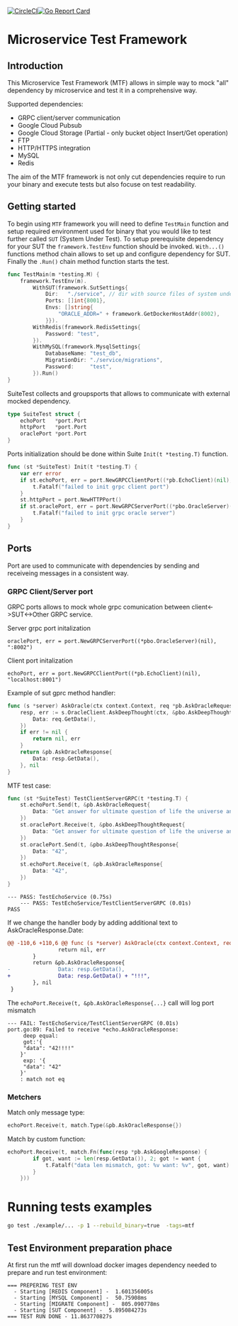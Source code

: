 [![CircleCI](https://circleci.com/gh/smallinsky/mtf.svg?style=svg)](https://circleci.com/gh/smallinsky/mtf)[![Go Report Card](https://goreportcard.com/badge/github.com/smallinsky/mtf)](https://goreportcard.com/report/github.com/smallinsky/mtf)
 # Microservice Test Framework
## Introduction
This Microservice Test Framework (MTF) allows in simple way to mock "all" dependency by microservice and test it in a comprehensive way.    

Supported dependencies:
* GRPC client/server communication
* Google Cloud Pubsub 
* Google Cloud Storage (Partial - only bucket object Insert/Get operation)
* FTP 
* HTTP/HTTPS integration
* MySQL
* Redis

The aim of the MTF framework is not only cut dependencies require to run your binary and execute tests but also focuse on test readability.




## Getting started
To begin using `MTF` framework you will need to define `TestMain` function and setup required environment used for binary that you would like to test further called `SUT` (System Under Test). To setup prerequisite dependency for your SUT the `framework.TestEnv` function should be invoked. `With...()` functions method chain allows to set up and configure dependency for SUT. Finally the `.Run()` chain method function starts the test.
```go
func TestMain(m *testing.M) {
	framework.TestEnv(m).
		WithSUT(framework.SutSettings{
			Dir:   "./service", // dir with source files of system under test.
			Ports: []int{8001},
			Envs: []string{
				"ORACLE_ADDR=" + framework.GetDockerHostAddr(8002),
			}}).
		WithRedis(framework.RedisSettings{
			Password: "test",
		}).
		WithMySQL(framework.MysqlSettings{
			DatabaseName: "test_db",
			MigrationDir: "./service/migrations",
			Password:     "test",
		}).Run()
}
```

SuiteTest collects and groupsports that allows to communicate with external mocked dependency.
```go
type SuiteTest struct {
	echoPort   *port.Port
	httpPort   *port.Port
	oraclePort *port.Port
}
```
Ports initialization should be done within Suite `Init(t *testing.T)` function. 
```go
func (st *SuiteTest) Init(t *testing.T) {
	var err error
	if st.echoPort, err = port.NewGRPCClientPort((*pb.EchoClient)(nil), "localhost:8001"); err != nil {
		t.Fatalf("failed to init grpc client port")
	}
	st.httpPort = port.NewHTTPPort()
	if st.oraclePort, err = port.NewGRPCServerPort((*pbo.OracleServer)(nil), ":8002"); err != nil {
		t.Fatalf("failed to init grpc oracle server")
	}
}
```
 
## Ports
Port are used to communicate with dependencies by sending and receiveing messages in a consistent way.
### GRPC Client/Server port
GRPC ports allows to mock whole grpc comunication between client<->SUT<->Other GRPC service. 

Server grpc port initalization
```
oraclePort, err = port.NewGRPCServerPort((*pbo.OracleServer)(nil), ":8002")
```

Client port initalization 
```
echoPort, err = port.NewGRPCClientPort((*pb.EchoClient)(nil), "localhost:8001")
```

Example of sut gprc method handler:
```go
func (s *server) AskOracle(ctx context.Context, req *pb.AskOracleRequest) (*pb.AskOracleResponse, error) {
	resp, err := s.OracleClient.AskDeepThought(ctx, &pbo.AskDeepThoughtRequest{
		Data: req.GetData(),
	})
	if err != nil {
		return nil, err
	}
	return &pb.AskOracleResponse{
		Data: resp.GetData(),
	}, nil
}
```
MTF test case:
```go
func (st *SuiteTest) TestClientServerGRPC(t *testing.T) {
	st.echoPort.Send(t, &pb.AskOracleRequest{
		Data: "Get answer for ultimate question of life the universe and everything",
	})
	st.oraclePort.Receive(t, &pbo.AskDeepThoughtRequest{
		Data: "Get answer for ultimate question of life the universe and everything",
	})
	st.oraclePort.Send(t, &pbo.AskDeepThoughtResponse{
		Data: "42",
	})
	st.echoPort.Receive(t, &pb.AskOracleResponse{
		Data: "42",
	})
}
```
```
--- PASS: TestEchoService (0.75s)
    --- PASS: TestEchoService/TestClientServerGRPC (0.01s)
PASS
```
If we change the handler body by adding additional text to AskOracleResponse.Date:
```diff
@@ -110,6 +110,6 @@ func (s *server) AskOracle(ctx context.Context, req *pb.AskOracleRequest) (*pb.A
                return nil, err
        }
        return &pb.AskOracleResponse{
-               Data: resp.GetData(),
+               Data: resp.GetData() + "!!!",
        }, nil
 }
```
The `echoPort.Receive(t, &pb.AskOracleResponse{...}` call will log port mismatch
```
--- FAIL: TestEchoService/TestClientServerGRPC (0.01s)
port.go:89: Failed to receive *echo.AskOracleResponse:
     deep equal:
     got:'{
     "data": "42!!!!"
    }'
     exp: '{
     "data": "42"
    }'
    : match not eq
```

### Metchers
Match only message type:
```go
echoPort.Receive(t, match.Type(&pb.AskOracleResponse{})
```
Match by custom function:
```go
echoPort.Receive(t, match.Fn(func(resp *pb.AskGoogleResponse) {
		if got, want := len(resp.GetData()), 2; got != want {
			t.Fatalf("data len mismatch, got: %v want: %v", got, want)
		}
	}))
```

# Running tests examples
```bash
go test ./example/... -p 1 --rebuild_binary=true  -tags=mtf
```

## Test Environment preparation  phace
At first run the mtf will download docker images dependency needed to prepare and run test environment:
```
=== PREPERING TEST ENV
  - Starting [REDIS Component] -  1.601356005s
  - Starting [MYSQL Component] -  50.75908ms
  - Starting [MIGRATE Component] -  805.090778ms
  - Starting [SUT Component] -  5.895084273s
=== TEST RUN DONE - 11.863770827s
```
